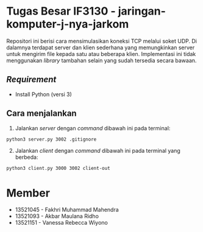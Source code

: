 # Tugas Besar IF3130 - jaringan-komputer-j-nya-jarkom

Repositori ini berisi cara mensimulasikan koneksi TCP melalui soket UDP. 
Di dalamnya terdapat server dan klien sederhana yang memungkinkan server untuk mengirim file kepada satu atau beberapa klien.
Implementasi ini tidak menggunakan _library_ tambahan selain yang sudah tersedia secara bawaan.

## _Requirement_
- Install Python (versi 3) 

## Cara menjalankan
1. Jalankan _server_ dengan _command_ dibawah ini pada terminal:
```sh
python3 server.py 3002 .gitignore
```
2. Jalankan _client_ dengan _command_ dibawah ini pada terminal yang berbeda:
```sh
python3 client.py 3000 3002 client-out
```

# Member
* 13521045 - Fakhri Muhammad Mahendra
* 13521093 - Akbar Maulana Ridho
* 13521151 - Vanessa Rebecca Wiyono
  
